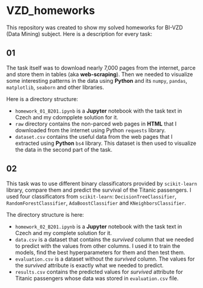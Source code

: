 # VZD_homeworks

This repository was created to show my solved homeworks for BI-VZD (Data Mining) subject. Here
is a description for every task:

## 01

The task itself was to download nearly 7,000 pages from the internet, parce and store them in 
tables (aka **web-scraping**). Then we needed to visualize some interesting patterns in the data
using **Python** and its `numpy`, `pandas`, `matplotlib`, `seaborn` and other libraries.

Here is a directory structure:

* `homework_01_B201.ipynb` is a **Jupyter** notebook with the task text in Czech and my cdompplete
solution for it.
* `raw` directory contains the non-parced web pages in **HTML** that I downloaded from the internet
using Python `requests` library.
* `dataset.csv` contains the useful data from the web pages that I extracted using **Python**
`bs4` library. This dataset is then used to visualize the data in the second part of the task.

## 02

This task was to use different binary classificators provided by `scikit-learn` library, compare them
and predict the survival of the Titanic passengers. I used four classificators from `scikit-learn`:
`DecisionTreeClassifier`, `RandomForestClassifier`, `AdaBoostClassifier` and `KNeighborsClassifier`.

The directory structure is here:

* `homework_02_B201.ipynb` is a **Jupyter** notebook with the task text in Czech and my complete
solution for it.
* `data.csv` is a dataset that contains the *survived* column that we needed to predict with the
values from other columns. I used it to train the models, find the best hyperparameters for them
and then test them.
* `evaluation.csv` is a dataset without the *survived* column. The values for the *survived*
attribute is exactly what we needed to predict.
* `results.csv` contains the predicted values for *survived* attribute for Titanic passengers
whose data was stored in `evaluation.csv` file.
